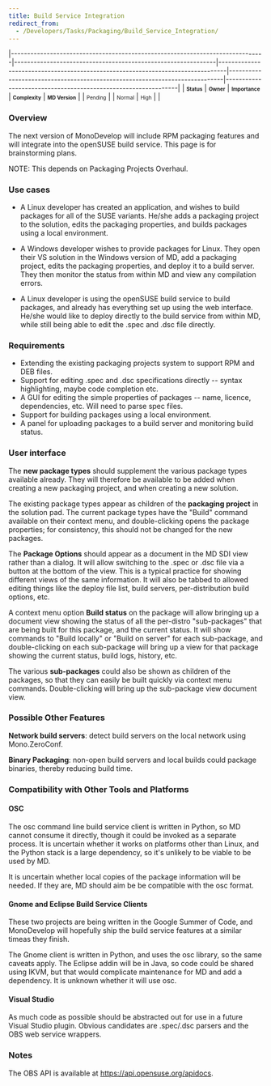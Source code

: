 ```yaml
---
title: Build Service Integration
redirect_from:
  - /Developers/Tasks/Packaging/Build_Service_Integration/
---
```


<span> </span>

<span id="_task_a_Packaging.BuildService"></span><span> </span>

|------------------------------------------------------------------------------|--------------------------------------------------------------|--------------------------------------------------------------------------------|----------------------------------------------------------------------------|---------------------------------------------------------------|
| **<span style="font-size: x-small;">Status</span>**                          | **<span style="font-size: x-small;">Owner</span>**           | **<span style="font-size: x-small;">Importance</span>**                        | **<span style="font-size: x-small;">Complexity</span>**                    | **<span style="font-size: x-small;">MD Version</span>**       |
| <span class="task-status-Pending" style="font-size: x-small;">Pending</span> | <span class="task-owner" style="font-size: x-small;"></span> | <span class="task-importance-Normal" style="font-size: x-small;">Normal</span> | <span class="task-complexity-High" style="font-size: x-small;">High</span> | <span class="task-target" style="font-size: x-small;"></span> |

### Overview

The next version of MonoDevelop will include RPM packaging features and will integrate into the openSUSE build service. This page is for brainstorming plans.

NOTE: This depends on Packaging Projects Overhaul.

### Use cases

-   A Linux developer has created an application, and wishes to build packages for all of the SUSE variants. He/she adds a packaging project to the solution, edits the packaging properties, and builds packages using a local environment.

<!-- -->

-   A Windows developer wishes to provide packages for Linux. They open their VS solution in the Windows version of MD, add a packaging project, edits the packaging properties, and deploy it to a build server. They then monitor the status from within MD and view any compilation errors.

<!-- -->

-   A Linux developer is using the openSUSE build service to build packages, and already has everything set up using the web interface. He/she would like to deploy directly to the build service from within MD, while still being able to edit the .spec and .dsc file directly.

### Requirements

-   Extending the existing packaging projects system to support RPM and DEB files.
-   Support for editing .spec and .dsc specifications directly -- syntax highlighting, maybe code completion etc.
-   A GUI for editing the simple properties of packages -- name, licence, dependencies, etc. Will need to parse spec files.
-   Support for building packages using a local environment.
-   A panel for uploading packages to a build server and monitoring build status.

### User interface

The **new package types** should supplement the various package types available already. They will therefore be available to be added when creating a new packaging project, and when creating a new solution.

The existing package types appear as children of the **packaging project** in the solution pad. The current package types have the "Build" command available on their context menu, and double-clicking opens the package properties; for consistency, this should not be changed for the new packages.

The **Package Options** should appear as a document in the MD SDI view rather than a dialog. It will allow switching to the .spec or .dsc file via a button at the bottom of the view. This is a typical practice for showing different views of the same information. It will also be tabbed to allowed editing things like the deploy file list, build servers, per-distribution build options, etc.

A context menu option **Build status** on the package will allow bringing up a document view showing the status of all the per-distro "sub-packages" that are being built for this package, and the current status. It will show commands to "Build locally" or "Build on server" for each sub-package, and double-clicking on each sub-package will bring up a view for that package showing the current status, build logs, history, etc.

The various **sub-packages** could also be shown as children of the packages, so that they can easily be built quickly via context menu commands. Double-clicking will bring up the sub-package view document view.

### Possible Other Features

**Network build servers**: detect build servers on the local network using Mono.ZeroConf.

**Binary Packaging**: non-open build servers and local builds could package binaries, thereby reducing build time.

### Compatibility with Other Tools and Platforms

#### OSC

The osc command line build service client is written in Python, so MD cannot consume it directly, though it could be invoked as a separate process. It is uncertain whether it works on platforms other than Linux, and the Python stack is a large dependency, so it's unlikely to be viable to be used by MD.

It is uncertain whether local copies of the package information will be needed. If they are, MD should aim be be compatible with the osc format.

#### Gnome and Eclipse Build Service Clients

These two projects are being written in the Google Summer of Code, and MonoDevelop will hopefully ship the build service features at a similar timeas they finish.

The Gnome client is written in Python, and uses the osc library, so the same caveats apply. The Eclipse addin will be in Java, so code could be shared using IKVM, but that would complicate maintenance for MD and add a dependency. It is unknown whether it will use osc.

#### Visual Studio

As much code as possible should be abstracted out for use in a future Visual Studio plugin. Obvious candidates are .spec/.dsc parsers and the OBS web service wrappers.

### Notes

The OBS API is available at <https://api.opensuse.org/apidocs>.


